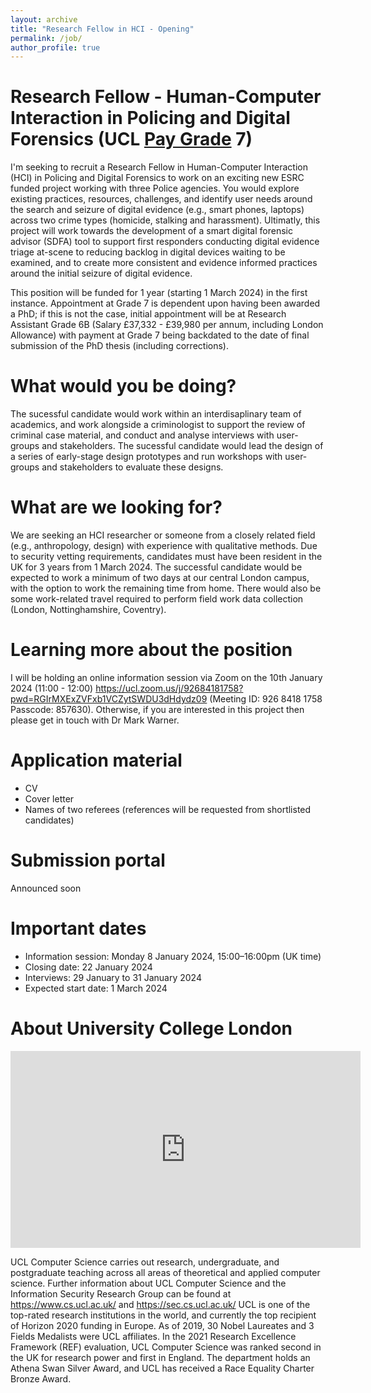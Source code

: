 ```yaml
---
layout: archive
title: "Research Fellow in HCI - Opening"
permalink: /job/
author_profile: true
---
```


Research Fellow - Human-Computer Interaction in Policing and Digital Forensics (UCL <a href="https://www.ucl.ac.uk/human-resources/pay-benefits/salary-scales">Pay Grade</a> 7)
======

I'm seeking to recruit a Research Fellow in Human-Computer Interaction (HCI) in Policing and Digital Forensics to work on an exciting new ESRC funded project working with three Police agencies. You would explore existing practices, resources, challenges, and identify user needs around the search and seizure of digital evidence (e.g., smart phones, laptops) across two crime types (homicide, stalking and harassment). Ultimatly, this project will work towards the development of a smart digital forensic advisor (SDFA) tool to support first responders conducting digital evidence triage at-scene to reducing backlog in digital devices waiting to be examined, and to create more consistent and evidence informed practices around the initial seizure of digital evidence. 

This position will be funded for 1 year (starting 1 March 2024) in the first instance. Appointment at Grade 7 is dependent upon having been awarded a PhD; if this is not the case, initial appointment will be at Research Assistant Grade 6B (Salary £37,332 - £39,980 per annum, including London Allowance) with payment at Grade 7 being backdated to the date of final submission of the PhD thesis (including corrections). 

What would you be doing?
======
The sucessful candidate would work within an interdisaplinary team of academics, and work alongside a criminologist to support the review of criminal case material, and conduct and analyse interviews with user-groups and stakeholders. The sucessful candidate would lead the design of a series of early-stage design prototypes and run workshops with user-groups and stakeholders to evaluate these designs. 


What are we looking for?
======
We are seeking an HCI researcher or someone from a closely related field (e.g., anthropology, design) with experience with qualitative methods. Due to security vetting requirements, candidates must have been resident in the UK for 3 years from 1 March 2024. The successful candidate would be expected to work a minimum of two days at our central London campus, with the option to work the remaining time from home.  There would also be some work-related travel required to perform field work data collection (London, Nottinghamshire, Coventry).


Learning more about the position
======
I will be holding an online information session via Zoom on the 10th January 2024 (11:00 - 12:00) https://ucl.zoom.us/j/92684181758?pwd=RGIrMXExZVFxb1VCZytSWDU3dHdydz09 (Meeting ID: 926 8418 1758
Passcode: 857630). Otherwise, if you are interested in this project then please get in touch with Dr Mark Warner.

Application material
======
- CV
- Cover letter
- Names of two referees (references will be requested from shortlisted candidates)

Submission portal
======
Announced soon

Important dates
======
- Information session: Monday 8 January 2024, 15:00–16:00pm (UK time)
- Closing date: 22 January 2024
- Interviews: 29 January to 31 January 2024
- Expected start date: 1 March 2024

About University College London
======
<iframe width="560" height="315" src="https://www.youtube-nocookie.com/embed/0shJ0gs1dGA?si=4EY6RSDyTeXIufph" title="YouTube video player" frameborder="0" allow="accelerometer; autoplay; clipboard-write; encrypted-media; gyroscope; picture-in-picture; web-share" allowfullscreen></iframe>
<p>
UCL Computer Science carries out research, undergraduate, and postgraduate teaching across all areas of theoretical and applied computer science. Further information about UCL Computer Science and the Information Security Research Group can be found at <a href="https://www.cs.ucl.ac.uk/">https://www.cs.ucl.ac.uk/</a> and <a href="https://sec.cs.ucl.ac.uk/">https://sec.cs.ucl.ac.uk/</a>
UCL is one of the top-rated research institutions in the world, and currently the top recipient of Horizon 2020 funding in Europe. As of 2019, 30 Nobel Laureates and 3 Fields Medalists were UCL affiliates. In the 2021 Research Excellence Framework (REF) evaluation, UCL Computer Science was ranked second in the UK for research power and first in England. The department holds an Athena Swan Silver Award, and UCL has received a Race Equality Charter Bronze Award.
</p>